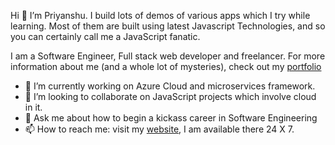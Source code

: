 <!-- ### Hi there 👋 -->

<!--
**tpriyanshu90/tpriyanshu90** is a ✨ _special_ ✨ repository because its `README.md` (this file) appears on your GitHub profile.

Here are some ideas to get you started:


- 🌱 I’m currently learning ...
- 😄 Pronouns: ...
- 🤔 I’m looking for help with JavaScript. Reach out to me, if you need any assistance.
- ⚡ Fun fact: ...
-->

Hi 👋 I’m Priyanshu. I build lots of demos of various apps which I try while learning. Most of them are built using latest Javascript Technologies, and so you can certainly call me a JavaScript fanatic. 

I am a Software Engineer, Full stack web developer and freelancer. For more information about me (and a whole lot of mysteries), check out my [portfolio](https://tpriyanshu.bitbucket.io)

- 🔭 I’m currently working on Azure Cloud and microservices framework.
- 👯 I’m looking to collaborate on JavaScript projects which involve cloud in it.
- 💬 Ask me about how to begin a kickass career in Software Engineering
- 📫 How to reach me: visit my [website](https://tpriyanshu.bitbucket.io), I am available there 24 X 7.
